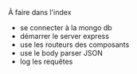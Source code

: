 À faire dans l'index

- se connecter à la mongo db
- démarrer le server express
- use les routeurs des composants
- use le body parser JSON
- log les requêtes
